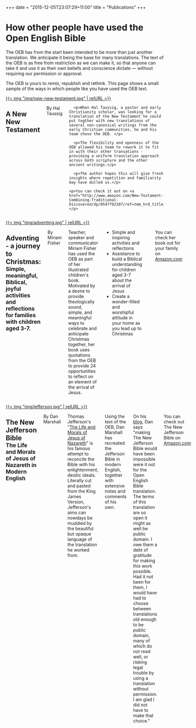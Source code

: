 +++
date = "2015-12-05T23:07:29+11:00"
title = "Publications"
+++

# How other people have used the Open English Bible

The OEB has from the start been intended to be more than just another translation. We anticipate it being the base for many translations. The text of the OEB is as free from restriction as we can make it, so that anyone can take it and use it as their own beliefs and conscience dictate — without requiring our permission or approval.

The OEB is yours to remix, republish and rethink. This page shows a small sample of the ways in which people like you have used the OEB text.

<div id="mainrow" class="row">
  <div class="medium-2 columns">
    <a href="http://www.amazon.com/New-Testament-Combining-Traditional-Discovered/dp/0547792107/ref=tmm_hrd_title_0">{{< img "img/new-new-testament.jpg" | relURL >}}</a>
  </div>
  <div class="medium-10 columns">
      <h2>A New New Testament</h2>
	  <p>By Hal Taussig</p>

      <p>When Hal Taussig, a pastor and early Christianity scholar, was looking for a translation of the New Testament he could put togther with new translations of several non-canonical writings from the early Christian communities, he and his team chose the OEB. </p>

	  <p>The flexibility and openness of the OEB allowed his team to rework it to fit in with their other transations - providing a uniform translation approach across both scripture and the other ancient writings.</p>

	  <p>The author hopes this will give fresh insights where repetition and familiarity may have dulled us.</p>

	<p>You can check it out on <a href="http://www.amazon.com/New-Testament-Combining-Traditional-Discovered/dp/0547792107/ref=tmm_hrd_title_0">Amazon.com</a></p>
  </div>
</div>
<p>
<div id="mainrow" class="row">
  <div class="medium-2 columns">
    <a href="http://www.amazon.com/Adventing-Christmas-meaningful-activities-reflections-ebook/dp/B017YYLPFS/">{{< img "img/adventing.jpg" | relURL >}}</a>
  </div>
  <div class="medium-10 columns">
	  <h2>Adventing - a journey to Christmas:<br><small>Simple, meaningful, Biblical, joyful activities and reflections for families with children aged 3-7.</small></h2>
	  <p>By Miriam Fisher</p>
      <p>Teacher, speaker and communicator Miriam Fisher has used the OEB as part of her illustrated children's book. Motivated by a desire to provide theologically sound, simple, and meaningful ways to celebrate and anticipate Christmas together, her book uses quotations from the OEB to provide 24 opportunities to reflect on an element of the arrival of Jesus.
		  <ul>
			  <li>Simple and inspiring activities and reflections</li>
			  <li>Assistance to build a Biblical understanding for children aged 3-7 about the arrival of Jesus</li>
			  <li>Create a wonder-filled and worshipful attitude in your home as you lead up to Christmas</li>
		  </ul>
      </p>
	<p>You can check her book out for your family on <a href="http://www.amazon.com/Adventing-Christmas-meaningful-activities-reflections-ebook/dp/B017YYLPFS/">Amazon.com</a></p>
  </div>
</div>
<p>
<div id="mainrow" class="row">
  <div class="medium-2 columns">
    <a href="http://www.amazon.com/gp/product/B00DRQDZ2O/ref=as_li_ss_tl?ie=UTF8&camp=1789&creative=390957&creativeASIN=B00DRQDZ2O&linkCode=as2&tag=theligh0e-20">{{< img "img/jefferson.jpg" | relURL >}}</a>
  </div>
  <div class="medium-10 columns">
    <h2>The New Jefferson Bible<br><small>The Life and Morals of Jesus of Nazareth in Modern English</small></h2>
	<p>By Dan Marshall</p>
      <p>Thomas Jefferson's "<a href="https://en.wikipedia.org/wiki/Jefferson_Bible">The Life and Morals of Jesus of Nazareth</a>" is his famous attempt to reconcile the Bible with his enlightenment, deistic ideals. Literally cut and pasted from the King James Version, Jefferson's aims can nowdays be muddied by the beautiful but opaque language of the translation he worked from.</p>
	  <p>Using the text of the OEB, Dan Marshall has recreated the Jefferson Bible in modern English, together with extensive notes and comments of his own.</p>
	  <p>On his <a href="http://www.newjeffersonbible.com/2013/07/the-new-jefferson-bible.html">blog</a>, Dan says "making The New Jefferson Bible would have been impossible were it not for the Open English Bible translation. The terms of this translation are so open it might as well be public domain. I owe them a debt of gratitude for making this work possible. Had it not been for them, I would have had to choose between translations old enough to be public domain, many of which do not read well, or risking legal trouble by using a translation without permission. I am glad I did not have to make that choice."
	<p>You can check out The New Jefferson Bible on <a href="http://www.amazon.com/gp/product/B00DRQDZ2O/ref=as_li_ss_tl?ie=UTF8&camp=1789&creative=390957&creativeASIN=B00DRQDZ2O&linkCode=as2&tag=theligh0e-20">Amazon.com</a></p>
  </div>
</div>

